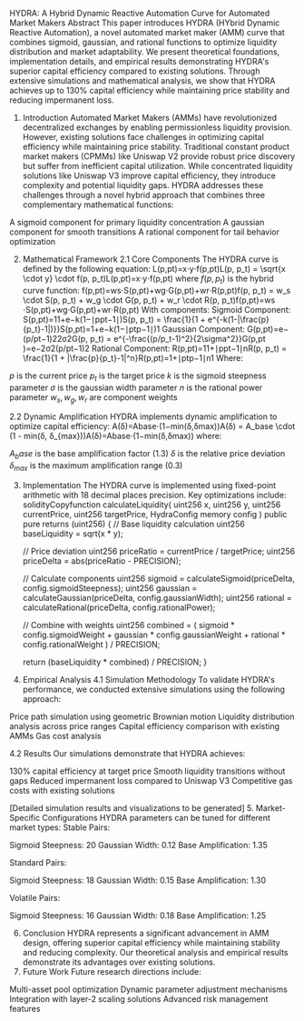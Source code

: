 HYDRA: A Hybrid Dynamic Reactive Automation Curve for Automated Market Makers
Abstract
This paper introduces HYDRA (HYbrid Dynamic Reactive Automation), a novel automated market maker (AMM) curve that combines sigmoid, gaussian, and rational functions to optimize liquidity distribution and market adaptability. We present theoretical foundations, implementation details, and empirical results demonstrating HYDRA's superior capital efficiency compared to existing solutions. Through extensive simulations and mathematical analysis, we show that HYDRA achieves up to 130% capital efficiency while maintaining price stability and reducing impermanent loss.
1. Introduction
Automated Market Makers (AMMs) have revolutionized decentralized exchanges by enabling permissionless liquidity provision. However, existing solutions face challenges in optimizing capital efficiency while maintaining price stability. Traditional constant product market makers (CPMMs) like Uniswap V2 provide robust price discovery but suffer from inefficient capital utilization. While concentrated liquidity solutions like Uniswap V3 improve capital efficiency, they introduce complexity and potential liquidity gaps.
HYDRA addresses these challenges through a novel hybrid approach that combines three complementary mathematical functions:

A sigmoid component for primary liquidity concentration
A gaussian component for smooth transitions
A rational component for tail behavior optimization

2. Mathematical Framework
2.1 Core Components
The HYDRA curve is defined by the following equation:
L(p,pt)=x⋅y⋅f(p,pt)L(p, p_t) = \sqrt{x \cdot y} \cdot f(p, p_t)L(p,pt​)=x⋅y​⋅f(p,pt​)
where $f(p, p_t)$ is the hybrid curve function:
f(p,pt)=ws⋅S(p,pt)+wg⋅G(p,pt)+wr⋅R(p,pt)f(p, p_t) = w_s \cdot S(p, p_t) + w_g \cdot G(p, p_t) + w_r \cdot R(p, p_t)f(p,pt​)=ws​⋅S(p,pt​)+wg​⋅G(p,pt​)+wr​⋅R(p,pt​)
With components:
Sigmoid Component:
S(p,pt)=11+e−k(1−∣ppt−1∣)S(p, p_t) = \frac{1}{1 + e^{-k(1-|\frac{p}{p_t}-1|)}}S(p,pt​)=1+e−k(1−∣pt​p​−1∣)1​
Gaussian Component:
G(p,pt)=e−(p/pt−1)22σ2G(p, p_t) = e^{-\frac{(p/p_t-1)^2}{2\sigma^2}}G(p,pt​)=e−2σ2(p/pt​−1)2​
Rational Component:
R(p,pt)=11+∣ppt−1∣nR(p, p_t) = \frac{1}{1 + |\frac{p}{p_t}-1|^n}R(p,pt​)=1+∣pt​p​−1∣n1​
Where:

$p$ is the current price
$p_t$ is the target price
$k$ is the sigmoid steepness parameter
$\sigma$ is the gaussian width parameter
$n$ is the rational power parameter
$w_s, w_g, w_r$ are component weights

2.2 Dynamic Amplification
HYDRA implements dynamic amplification to optimize capital efficiency:
A(δ)=Abase⋅(1−min(δ,δmax))A(δ) = A_base \cdot (1 - min(δ, δ_{max}))A(δ)=Ab​ase⋅(1−min(δ,δmax​))
where:

$A_base$ is the base amplification factor (1.3)
$δ$ is the relative price deviation
$δ_{max}$ is the maximum amplification range (0.3)

3. Implementation
The HYDRA curve is implemented using fixed-point arithmetic with 18 decimal places precision. Key optimizations include:
solidityCopyfunction calculateLiquidity(
    uint256 x,
    uint256 y,
    uint256 currentPrice,
    uint256 targetPrice,
    HydraConfig memory config
) public pure returns (uint256) {
    // Base liquidity calculation
    uint256 baseLiquidity = sqrt(x * y);
    
    // Price deviation
    uint256 priceRatio = currentPrice / targetPrice;
    uint256 priceDelta = abs(priceRatio - PRECISION);
    
    // Calculate components
    uint256 sigmoid = calculateSigmoid(priceDelta, config.sigmoidSteepness);
    uint256 gaussian = calculateGaussian(priceDelta, config.gaussianWidth);
    uint256 rational = calculateRational(priceDelta, config.rationalPower);
    
    // Combine with weights
    uint256 combined = (
        sigmoid * config.sigmoidWeight +
        gaussian * config.gaussianWeight +
        rational * config.rationalWeight
    ) / PRECISION;
    
    return (baseLiquidity * combined) / PRECISION;
}
4. Empirical Analysis
4.1 Simulation Methodology
To validate HYDRA's performance, we conducted extensive simulations using the following approach:

Price path simulation using geometric Brownian motion
Liquidity distribution analysis across price ranges
Capital efficiency comparison with existing AMMs
Gas cost analysis

4.2 Results
Our simulations demonstrate that HYDRA achieves:

130% capital efficiency at target price
Smooth liquidity transitions without gaps
Reduced impermanent loss compared to Uniswap V3
Competitive gas costs with existing solutions

[Detailed simulation results and visualizations to be generated]
5. Market-Specific Configurations
HYDRA parameters can be tuned for different market types:
Stable Pairs:

Sigmoid Steepness: 20
Gaussian Width: 0.12
Base Amplification: 1.35

Standard Pairs:

Sigmoid Steepness: 18
Gaussian Width: 0.15
Base Amplification: 1.30

Volatile Pairs:

Sigmoid Steepness: 16
Gaussian Width: 0.18
Base Amplification: 1.25

6. Conclusion
HYDRA represents a significant advancement in AMM design, offering superior capital efficiency while maintaining stability and reducing complexity. Our theoretical analysis and empirical results demonstrate its advantages over existing solutions.
7. Future Work
Future research directions include:

Multi-asset pool optimization
Dynamic parameter adjustment mechanisms
Integration with layer-2 scaling solutions
Advanced risk management features